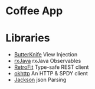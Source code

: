 # Coffee App




Libraries
=========

*  [ButterKnife](https://github.com/JakeWharton/butterknife) View Injection
*  [rxJava](http://mvnrepository.com/artifact/com.netflix.rxjava) rxJava Observables
*  [RetroFit](http://square.github.io/retrofit/) Type-safe REST client
*  [okhttp](http://square.github.io/okhttp/) An HTTP & SPDY client
*  [Jackson](https://github.com/FasterXML/jackson/) json Parsing
